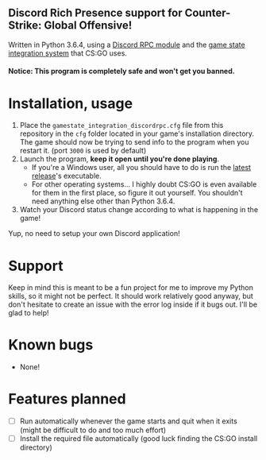 ## Discord Rich Presence support for Counter-Strike: Global Offensive!

Written in Python 3.6.4, using a [Discord RPC module](https://github.com/suclearnub/python-discord-rpc) and the [game state integration system](https://developer.valvesoftware.com/wiki/Counter-Strike:_Global_Offensive_Game_State_Integration) that CS:GO uses.

#### Notice: This program is completely safe and won't get you banned.

# Installation, usage

1. Place the `gamestate_integration_discordrpc.cfg` file from this repository in the `cfg` folder located in your game's installation directory. The game should now be trying to send info to the program when you restart it. (port `3000` is used by default)
2. Launch the program, **keep it open until you're done playing**.
    - If you're a Windows user, all you should have to do is run the [latest release](https://github.com/Tenrys/csgo_richpresence/releases/latest)'s executable.
    - For other operating systems... I highly doubt CS:GO is even available for them in the first place, so figure it out yourself. You shouldn't need anything else other than Python 3.6.4.
3. Watch your Discord status change according to what is happening in the game!

Yup, no need to setup your own Discord application!

# Support

Keep in mind this is meant to be a fun project for me to improve my Python skills, so it might not be perfect. It should work relatively good anyway, but don't hesitate to create an issue with the error log inside if it bugs out. I'll be glad to help!

# Known bugs

- None!

# Features planned

- [ ] Run automatically whenever the game starts and quit when it exits (might be difficult to do and too much effort)
- [ ] Install the required file automatically (good luck finding the CS:GO install directory)
